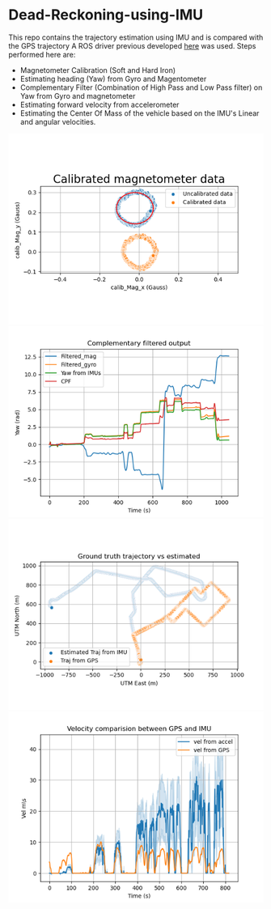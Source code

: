 # Dead-Reckoning-using-IMU
This repo  contains the trajectory estimation using IMU and is compared with the GPS trajectory
A ROS driver previous developed [here](https://github.com/yashmewada9618/ROS-navigation-stack-using-IMU-and-RTK-GPS) was used.
Steps performed here are:
- Magnetometer Calibration (Soft and Hard Iron)
- Estimating heading (Yaw) from Gyro and Magentometer
- Complementary Filter (Combination of High Pass and Low Pass filter) on Yaw from Gyro and magnetometer
- Estimating forward velocity from accelerometer
- Estimating the Center Of Mass of the vehicle based on the IMU's Linear and angular velocities.


![Magnetometer Calibration](https://github.com/yashmewada9618/Dead-Reckoning-using-IMU/blob/main/src/Analysis/plot-calibrated_mag.png)
![Complementary Filter](https://github.com/yashmewada9618/Dead-Reckoning-using-IMU/blob/main/src/Analysis/plot-complemetary_filter.png)
![Trajectory](https://github.com/yashmewada9618/Dead-Reckoning-using-IMU/blob/main/src/Analysis/plot-est_traj.png)
![Velocity Estimation](https://github.com/yashmewada9618/Dead-Reckoning-using-IMU/blob/main/src/Analysis/plot-vel%20est%20both.png)

